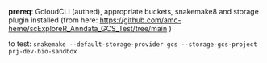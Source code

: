 **prereq**: GcloudCLI (authed), appropriate buckets, snakemake8 and storage plugin installed (from here: https://github.com/amc-heme/scExploreR_Anndata_GCS_Test/tree/main )


to test: `snakemake --default-storage-provider gcs --storage-gcs-project prj-dev-bio-sandbox`
